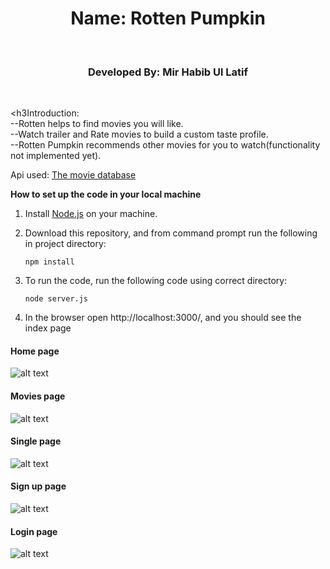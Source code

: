 <div align="center">
<h1>Name: Rotten Pumpkin</h1><br>
<h3>Developed By: Mir Habib Ul Latif</h3><br>
</div>

<h3Introduction: </h3>
<br>
--Rotten helps to find movies you will like.<br>
--Watch trailer and Rate movies to build a custom taste profile.<br>
--Rotten Pumpkin recommends other movies for you to watch(functionality not implemented yet).

Api used:
[The movie database](https://www.themoviedb.org/)

**How to set up the code in your local machine**

1. Install [Node.js](https://nodejs.org/en/download/) on your machine.



2. Download this repository, and from command prompt run the following in project directory:

   `npm install`



3. To run the code, run the following code using correct directory:

    `node server.js`


    
4. In the browser open http://localhost:3000/, and you should see the index page



#### Home page
![alt text](https://github.com/mirsahib/Rotten-Pumpkin/blob/master/images/index.jpeg)
#### Movies page
![alt text](https://github.com/mirsahib/Rotten-Pumpkin/blob/master/images/movies.jpeg)

#### Single page
![alt text](https://github.com/mirsahib/Rotten-Pumpkin/blob/master/images/single.jpeg)

#### Sign up page
![alt text](https://github.com/mirsahib/Rotten-Pumpkin/blob/master/images/signup.png)

#### Login page
![alt text](https://github.com/mirsahib/Rotten-Pumpkin/blob/master/images/login.png)
